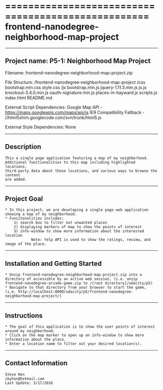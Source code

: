 ===================================================
frontend-nanodegree-neighborhood-map-project
===================================================

--------------------------------------------
Project name: P5-1: Neighborhood Map Project 
--------------------------------------------
Filename: frontend-nanodegree-neighborhood-map-project.zip

File Structure:
/frontend-nanodegree-neighborhood-map-project 
	/css
        bootstrap.min.css
		style.css
	/js
		bootstrap.min.js
		jquery-1.11.3.min.js
		js.js
        knockout-3.4.0.min.js
        oauth-signature.min.js
        places-in-hayward.js
        scripts.js
index.html
README.md

External Script Dependencies:
	Google Map API                  - https://maps.googleapis.com/maps/api/js
    IE9 Compatibility Fallback      - //html5shim.googlecode.com/svn/trunk/html5.js
    
External Style Dependencies:
	None

--------------------------------------------
Description
--------------------------------------------
    This a single page application featuring a map of my neighborhood.
    Additional functionalities to this map including highlighted locations,
    third-party data about those locations, and various ways to browse the content
    are added.

--------------------------------------------
Project Goal
--------------------------------------------
    * In this project, we are developing a single page web application showing a map of my neighborhood.
    * Funcitonalities includes:
        1) search box to filter out unwanted places
        2) displaying markers of map to show the points of interest
        3) info-window to show more information about the interested location
                Note: Yelp API is used to show the ratings, review, and image of the place.


--------------------------------------------
Installation and Getting Started
--------------------------------------------
	* Unzip frontend-nanodegree-neighborhood-map-project.zip into a directory of accessible by an active web session, (i.e. unzip frontend-nanodegree-arcade-game.zip to /[root directory]/udacity/p5)
	* Navigate to that directory from your browser to start the game, (i.e. http://localhost:8000/udacity/p5/frontend-nanodegree-neighborhood-map-project/)

--------------------------------------------
Instructions
--------------------------------------------
	* The goal of this application is to show the user points of interest around my neighborhood.
	* Click on the map marker to open up an info-window to show more information about the place.
	* Enter a location name to filter out your desired location(s).

--------------------------------------------
Contact Information
--------------------------------------------
    Steve Hon
    skyhon@hotmail.com
    Last Update: 3/17/2016
